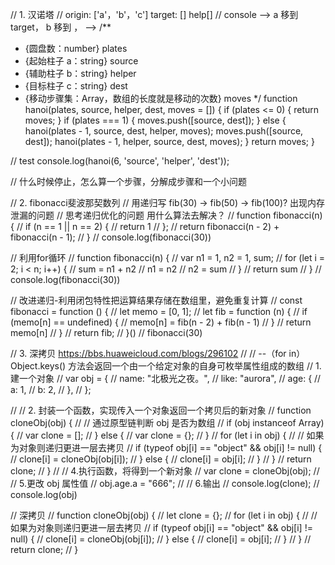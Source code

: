 // 1. 汉诺塔
//   origin: ['a'，'b'，'c']  target: []  help[]
//   console --> a 移到 target， b 移到 ， -->
/** 
 * {圆盘数：number} plates 
 * {起始柱子 a：string} source 
 * {辅助柱子 b：string} helper 
 * {目标柱子 c：string} dest 
 * {移动步骤集：Array，数组的长度就是移动的次数} moves 
 */
 function hanoi(plates, source, helper, dest, moves = []) {
  if (plates <= 0) {
      return moves;
  }
  if (plates === 1) {
      moves.push([source, dest]);
  } else {
      hanoi(plates - 1, source, dest, helper, moves);
      moves.push([source, dest]);
      hanoi(plates - 1, helper, source, dest, moves);
  }
  return moves;
}

// test
console.log(hanoi(6, 'source', 'helper', 'dest')); 

//   什么时候停止，怎么算一个步骤，分解成步骤和一个小问题


// 2. fibonacci斐波那契数列
//    用递归写 fib(30) -> fib(50) -> fib(100)? 出现内存泄漏的问题
//    思考递归优化的问题 用什么算法去解决？
// function fibonacci(n) {
//   if (n == 1 || n == 2) {
//       return 1
//   };
//   return fibonacci(n - 2) + fibonacci(n - 1);
// }
// console.log(fibonacci(30))

// 利用for循环
// function fibonacci(n) {
//   var n1 = 1, n2 = 1, sum;
//   for (let i = 2; i < n; i++) {
//       sum = n1 + n2
//       n1 = n2
//       n2 = sum
//   }
//   return sum
// }
// console.log(fibonacci(30)) 

// 改进递归-利用闭包特性把运算结果存储在数组里，避免重复计算
// const fibonacci = function () {
//   let memo = [0, 1];
//   let fib = function (n) {
//       if (memo[n] == undefined) {
//           memo[n] = fib(n - 2) + fib(n - 1)
//       }
//       return memo[n]
//   }
//   return fib;
// }()
// fibonacci(30)

// 3. 深拷贝 https://bbs.huaweicloud.com/blogs/296102
// // --（for in）Object.keys() 方法会返回一个由一个给定对象的自身可枚举属性组成的数组
// 1.建一个对象
// var obj = {
//   name: "北极光之夜。",
//   like: "aurora",
//   age: {
//     a: 1,
//     b: 2,
//   },
// };

// // 2. 封装一个函数，实现传入一个对象返回一个拷贝后的新对象
// function cloneObj(obj) {
//    // 通过原型链判断 obj 是否为数组
//    if (obj instanceof Array) {
//     var clone = [];
//   } else {
//     var clone = {};
//   }
//   for (let i in obj) {
//     // 如果为对象则递归更进一层去拷贝
//     if (typeof obj[i] == "object" && obj[i] != null) {
//       clone[i] = cloneObj(obj[i]);
//     } else {
//       clone[i] = obj[i];
//     }
//   }
//   return clone;
// }
// // 4.执行函数，将得到一个新对象
// var clone = cloneObj(obj);
// // 5.更改 obj 属性值
// obj.age.a = "666";
// // 6.输出
// console.log(clone);
// console.log(obj)

// 深拷贝
// function cloneObj(obj) {
//   let clone = {};
//   for (let i in obj) {
//     // 如果为对象则递归更进一层去拷贝
//     if (typeof obj[i] == "object" && obj[i] != null) {
//       clone[i] = cloneObj(obj[i]);
//     } else {
//       clone[i] = obj[i];
//     }
//   }
//   return clone;
// }
